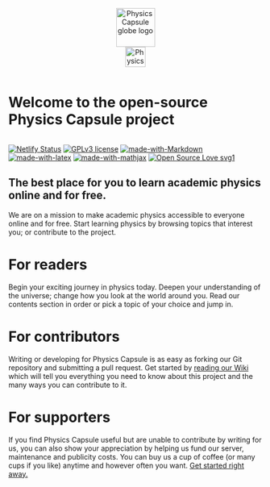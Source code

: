 <p align="center">
  <img width="77" src="https://www.dropbox.com/s/bxlm0p6sqzs6a5r/PhysCapGlobeLogo.jpg?raw=1" alt="Physics Capsule globe logo"><br/>
  <img height="40" src="https://www.dropbox.com/s/6glubhjab3r5bcr/PhysCap-Palatino.png?raw=1" alt="Physics Capsule wordmark">
<br/>
  <h1 style="display:inline-block;margin-left:auto;margin-right:auto;">Welcome to the open-source Physics Capsule project</h1>
</p>

[![Netlify Status](https://api.netlify.com/api/v1/badges/8a9ac73a-64c1-49c5-9e30-d1c97e12071c/deploy-status)](https://app.netlify.com/sites/physicscapsule/deploys) [![GPLv3 license](https://img.shields.io/badge/License-GPLv3-blue.svg)](http://perso.crans.org/besson/LICENSE.html) [![made-with-Markdown](https://img.shields.io/badge/Made%20with-Markdown-1f425f.svg)](http://commonmark.org) [![made-with-latex](https://img.shields.io/badge/Made%20with-LaTeX-1f425f.svg)](https://www.latex-project.org/) [![made-with-mathjax](https://img.shields.io/badge/Made%20with-MathJax-1f425f.svg)](https://www.mathjax.org/) [![Open Source Love svg1](https://badges.frapsoft.com/os/v1/open-source.svg?v=103)](https://github.com/ellerbrock/open-source-badges/)

## The best place for you to learn academic physics online and for free.

We are on a mission to make academic physics accessible to everyone online and for free. Start learning physics by browsing topics that interest you; or contribute to the project.

# For readers
Begin your exciting journey in physics today. Deepen your understanding of the universe; change how you look at the world around you. Read our contents section in order or pick a topic of your choice and jump in.

# For contributors
Writing or developing for Physics Capsule is as easy as forking our Git repository and submitting a pull request. Get started by [reading our Wiki](//github.com/physicscapsule/physicscapsule.com/wiki) which will tell you everything you need to know about this project and the many ways you can contribute to it.

# For supporters
If you find Physics Capsule useful but are unable to contribute by writing for us, you can also show your appreciation by helping us fund our server, maintenance and publicity costs. You can buy us a cup of coffee (or many cups if you like) anytime and however often you want. [Get started right away.](//ko-fi.com/physicscapsule)
